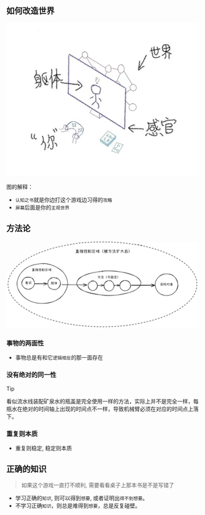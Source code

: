 ## 如何改造世界

<img src="../images/feelings.jpg" width="900">

图的解释：

- `认知之书`就是你边打这个游戏边习得的`攻略`
- `屏幕`后面是你的`主观世界`

## 方法论

<img src="../images/method.jpg" width="900">

### 事物的两面性

- 事物总是有和它`逻辑相反`的那一面存在

### 没有绝对的同一性

> [!TIP]
> 看似流水线装配矿泉水的瓶盖是完全使用一样的方法，实际上并不是完全一样，每瓶水在绝对的时间轴上出现的时间点不一样，导致机械臂必须在对应的时间点上落下。

### 重复则本质

- 重复则稳定, 稳定则本质

## 正确的知识

> 如果这个游戏一直打不顺利, 需要看看桌子上那本书是不是写错了

- 学习正确的`知识`, 则可以得到`想要`, 或者证明出`得不到想要`。
- 不学习正确`知识`，则总是难得到`想要`，总是反复碰壁。
